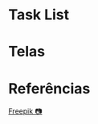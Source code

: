 # Task List


# Telas

# Referências

[Freepik 📷](https://br.freepik.com/vetores-gratis/lista-de-verificacao-ou-conceito-de-pesquisa_9649176.htm#page=1&query=task&position=17)